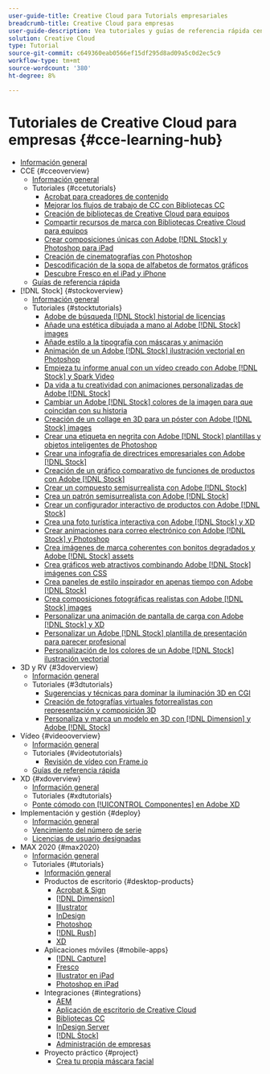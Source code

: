 ```yaml
---
user-guide-title: Creative Cloud para Tutorials empresariales
breadcrumb-title: Creative Cloud para empresas
user-guide-description: Vea tutoriales y guías de referencia rápida centrados en Creative Cloud para empresas.
solution: Creative Cloud
type: Tutorial
source-git-commit: c649360eab0566ef15df295d8ad09a5c0d2ec5c9
workflow-type: tm+mt
source-wordcount: '380'
ht-degree: 8%

---
```



# Tutoriales de Creative Cloud para empresas {#cce-learning-hub}

+ [Información general](overview.md)
+ CCE {#cceoverview}
   + [Información general](cce/overview-cce.md)
   + Tutoriales {#ccetutorials}
      + [Acrobat para creadores de contenido](cce/acrobat-content-creators.md)
      + [Mejorar los flujos de trabajo de CC con Bibliotecas CC](cce/cc-workflows-cc-libraries.md)
      + [Creación de bibliotecas de Creative Cloud para equipos](cce/ccteamlibraries.md)
      + [Compartir recursos de marca con Bibliotecas Creative Cloud para equipos](cce/sharecclibraries.md)
      + [Crear composiciones únicas con Adobe [!DNL Stock] y Photoshop para iPad](cce/compositepsipad.md)
      + [Creación de cinematografías con Photoshop](cce/cinemagraphps.md)
      + [Descodificación de la sopa de alfabetos de formatos gráficos](cce/alphabetsoup.md)
      + [Descubre Fresco en el iPad y iPhone](cce/frescoworkshop.md)
   + [Guías de referencia rápida](quick-reference/overview-ref.md)
+ [!DNL Stock] {#stockoverview}
   + [Información general](stock/overview-stock.md)
   + Tutoriales {#stocktutorials}
      + [Adobe de búsqueda [!DNL Stock] historial de licencias](stock/searchstock.md)
      + [Añade una estética dibujada a mano al Adobe [!DNL Stock] images](stock/handdrawn.md)
      + [Añade estilo a la tipografía con máscaras y animación](stock/flairtypography.md)
      + [Animación de un Adobe [!DNL Stock] ilustración vectorial en Photoshop](stock/animatevector.md)
      + [Empieza tu informe anual con un vídeo creado con Adobe [!DNL Stock] y Spark Video](stock/annualreport.md)
      + [Da vida a tu creatividad con animaciones personalizadas de Adobe [!DNL Stock]](stock/customanimations.md)
      + [Cambiar un Adobe [!DNL Stock] colores de la imagen para que coincidan con su historia](stock/changecolors.md)
      + [Creación de un collage en 3D para un póster con Adobe [!DNL Stock] images](stock/collage.md)
      + [Crear una etiqueta en negrita con Adobe [!DNL Stock] plantillas y objetos inteligentes de Photoshop](stock/boldlabel.md)
      + [Crear una infografía de directrices empresariales con Adobe [!DNL Stock]](stock/infographic.md)
      + [Creación de un gráfico comparativo de funciones de productos con Adobe [!DNL Stock]](stock/featurecomparison.md)
      + [Crear un compuesto semisurrealista con Adobe [!DNL Stock]](stock/surrealcomposite.md)
      + [Crea un patrón semisurrealista con Adobe [!DNL Stock]](stock/surrealpattern.md)
      + [Crear un configurador interactivo de productos con Adobe [!DNL Stock]](stock/productconfigurator.md)
      + [Crea una foto turística interactiva con Adobe [!DNL Stock] y XD](stock/interactivetourismphoto.md)
      + [Crear animaciones para correo electrónico con Adobe [!DNL Stock] y Photoshop](stock/animationemail.md)
      + [Crea imágenes de marca coherentes con bonitos degradados y Adobe [!DNL Stock] assets](stock/brandgradients.md)
      + [Crea gráficos web atractivos combinando Adobe [!DNL Stock] imágenes con CSS](stock/webgraphics.md)
      + [Crea paneles de estilo inspirador en apenas tiempo con Adobe [!DNL Stock]](stock/moodboard.md)
      + [Crea composiciones fotográficas realistas con Adobe [!DNL Stock] images](stock/realisticcomposite.md)
      + [Personalizar una animación de pantalla de carga con Adobe [!DNL Stock] y XD](stock/loadingscreen.md)
      + [Personalizar un Adobe [!DNL Stock] plantilla de presentación para parecer profesional](stock/presentationtemplate.md)
      + [Personalización de los colores de un Adobe [!DNL Stock] ilustración vectorial](stock/customizecolors.md)
+ 3D y RV {#3doverview}
   + [Información general](3di/overview-3di.md)
   + Tutoriales {#3dtutorials}
      + [Sugerencias y técnicas para dominar la iluminación 3D en CGI](3di/mastering3dlighting.md)
      + [Creación de fotografías virtuales fotorrealistas con representación y composición 3D](3di/photorealistic.md)
      + [Personaliza y marca un modelo en 3D con [!DNL Dimension] y Adobe [!DNL Stock]](3di/3ddimensionstock.md)
+ Vídeo {#videooverview}
   + [Información general](dva/overview-dva.md)
   + Tutoriales {#videotutorials}
      + [Revisión de vídeo con Frame.io](dva/video-review-frame-io.md)
   + [Guías de referencia rápida](dva/overview-dva-ref.md)
+ XD {#xdoverview}
   + [Información general](xd/overview-xd.md)
   + Tutoriales {#xdtutorials}
   + [Ponte cómodo con [!UICONTROL Componentes] en Adobe XD](xd/components.md)
+ Implementación y gestión {#deploy}
   + [Información general](deploy/overview-deploy.md)
   + [Vencimiento del número de serie](deploy/cceserial.md)
   + [Licencias de usuario designadas](deploy/nameduserlicensing.md)
+ MAX 2020 {#max2020}
   + [Información general](max2020/overview-max.md)
   + Tutoriales {#tutorials}
      + [Información general](max2020/maxtutorials.md)
      + Productos de escritorio {#desktop-products}
         + [Acrobat &amp; Sign](max2020/acrobat-sign.md)
         + [[!DNL Dimension]](max2020/dimension.md)
         + [Illustrator](max2020/illustrator.md)
         + [InDesign](max2020/indesign.md)
         + [Photoshop](max2020/photoshop.md)
         + [[!DNL Rush]](max2020/rush.md)
         + [XD](max2020/xd.md)
      + Aplicaciones móviles {#mobile-apps}
         + [[!DNL Capture]](max2020/capture.md)
         + [Fresco](max2020/fresco.md)
         + [Illustrator en iPad](max2020/illustratoripad.md)
         + [Photoshop en iPad](max2020/photoshopipad.md)
      + Integraciones {#integrations}
         + [AEM](max2020/aem.md)
         + [Aplicación de escritorio de Creative Cloud](max2020/creativeclouddesktopapp.md)
         + [Bibliotecas CC](max2020/cclibraries.md)
         + [InDesign Server](max2020/indesignserver.md)
         + [[!DNL Stock]](max2020/stock.md)
         + [Administración de empresas](max2020/enterprise.md)
      + Proyecto práctico {#project}
         + [Crea tu propia máscara facial](max2020/handsonproject.md)